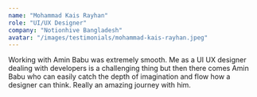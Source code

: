 ```yaml
---
name: "Mohammad Kais Rayhan"
role: "UI/UX Designer"
company: "Notionhive Bangladesh"
avatar: "/images/testimonials/mohammad-kais-rayhan.jpeg"
---
```


Working with Amin Babu was extremely smooth. Me as a UI UX designer dealing with developers is a challenging thing but then there comes Amin Babu who can easily catch the depth of imagination and flow how a designer can think. Really an amazing journey with him.
